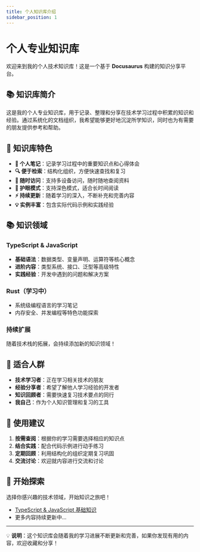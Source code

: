 ```yaml
---
title: 个人知识库介绍
sidebar_position: 1
---
```


# 个人专业知识库

欢迎来到我的个人技术知识库！这是一个基于 **Docusaurus** 构建的知识分享平台。

## 📚 知识库简介

这是我的个人专业知识库，用于记录、整理和分享在技术学习过程中积累的知识和经验。通过系统化的文档组织，我希望能够更好地沉淀所学知识，同时也为有需要的朋友提供参考和帮助。

## 🎯 知识库特色

- **📝 个人笔记**：记录学习过程中的重要知识点和心得体会
- **🔍 便于检索**：结构化组织，方便快速查找和复习
- **📱 随时访问**：支持多设备访问，随时随地查阅资料
- **🌙 护眼模式**：支持深色模式，适合长时间阅读
- **⚡ 持续更新**：随着学习的深入，不断补充和完善内容
- **💡 实例丰富**：包含实际代码示例和实践经验

## 📚 知识领域

### TypeScript & JavaScript
- **基础语法**：数据类型、变量声明、运算符等核心概念
- **进阶内容**：类型系统、接口、泛型等高级特性
- **实践经验**：开发中遇到的问题和解决方案

### Rust（学习中）
- 系统级编程语言的学习笔记
- 内存安全、并发编程等特色功能探索

### 持续扩展
随着技术栈的拓展，会持续添加新的知识领域！

## 🎯 适合人群

- **技术学习者**：正在学习相关技术的朋友
- **经验分享者**：希望了解他人学习经验的开发者
- **知识回顾者**：需要快速复习技术要点的同行
- **我自己**：作为个人知识管理和复习的工具

## 🌟 使用建议

1. **按需查阅**：根据你的学习需要选择相应的知识点
2. **结合实践**：配合代码示例进行动手练习
3. **定期回顾**：利用结构化的组织定期复习巩固
4. **交流讨论**：欢迎就内容进行交流和讨论

## 🚀 开始探索

选择你感兴趣的技术领域，开始知识之旅吧！

- [TypeScript & JavaScript 基础知识](./typescript&javascript/base.md)
- 更多内容持续更新中...

---

💡 **说明**：这个知识库会随着我的学习进展不断更新和完善，如果你发现有用的内容，欢迎收藏和分享！
